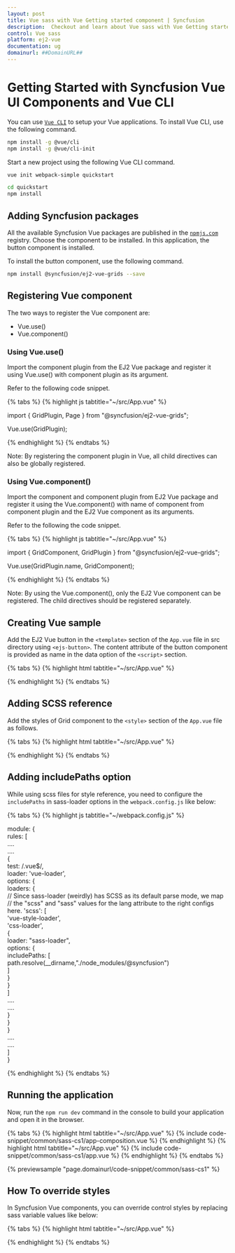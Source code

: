 ```yaml
---
layout: post
title: Vue sass with Vue Getting started component | Syncfusion
description:  Checkout and learn about Vue sass with Vue Getting started component of Syncfusion Essential JS 2 and more details.
control: Vue sass 
platform: ej2-vue
documentation: ug
domainurl: ##DomainURL##
---
```


# Getting Started with Syncfusion Vue UI Components and Vue CLI

You can use [`Vue CLI`](https://github.com/vuejs/vue-cli) to setup your Vue applications.
To install Vue CLI, use the following command.

```bash
npm install -g @vue/cli
npm install -g @vue/cli-init
```

Start a new project using the following Vue CLI command.

```bash
vue init webpack-simple quickstart

cd quickstart
npm install

```

## Adding Syncfusion packages

All the available Syncfusion Vue packages are published in the [`npmjs.com`](https://www.npmjs.com/~syncfusionorg) registry.
Choose the component to be installed. In this application, the button component is installed.

To install the button component, use the following command.

```bash
npm install @syncfusion/ej2-vue-grids --save
```

## Registering Vue component

The two ways to register the Vue component are:
* Vue.use()
* Vue.component()

### Using Vue.use()

Import the component plugin from the EJ2 Vue package and register it using Vue.use() with component plugin as its argument.

Refer to the following code snippet.

{% tabs %}
{% highlight js tabtitle="~/src/App.vue" %}

import { GridPlugin, Page } from "@syncfusion/ej2-vue-grids";

Vue.use(GridPlugin);

{% endhighlight %}
{% endtabs %}

Note: By registering the component plugin in Vue, all child directives can also be globally registered.

### Using Vue.component()

Import the component and component plugin from EJ2 Vue package and register it using the Vue.component() with name of component from component plugin and the EJ2 Vue component as its arguments.

Refer to the following the code snippet.

{% tabs %}
{% highlight js tabtitle="~/src/App.vue" %}

import { GridComponent, GridPlugin } from "@syncfusion/ej2-vue-grids";

Vue.use(GridPlugin.name, GridComponent);

{% endhighlight %}
{% endtabs %}

Note: By using the Vue.component(), only the EJ2 Vue component can be registered. The child directives should be registered separately.

## Creating Vue sample

Add the EJ2 Vue button in the `<template>` section of the `App.vue` file in src directory using `<ejs-button>`. The content attribute of the button component is provided as name in the data option of the `<script>` section.

{% tabs %}
{% highlight html tabtitle="~/src/App.vue" %}

<template>
  <div id="app">
    <ejs-grid :dataSource="data" :allowPaging="true" :pageSettings="pageSettings">
      <e-columns>
        <e-column field="OrderID" headerText="Order ID" textAlign="Right" width="90"></e-column>
        <e-column field="CustomerID" headerText="Customer ID" width="120"></e-column>
        <e-column field="Freight" headerText="Freight" textAlign="Right" format="C2" width="90"></e-column>
      </e-columns>
    </ejs-grid>
  </div>
</template>
<script>
import Vue from "vue";
import { GridPlugin, Page, GridComponent } from "@syncfusion/ej2-vue-grids";
Vue.use(GridPlugin);

export default {
  data() {
    return {
      data: [
        { OrderID: 10248, CustomerID: "VINET", Freight: 32.38 },
        { OrderID: 10249, CustomerID: "TOMSP", Freight: 11.61 },
        { OrderID: 10250, CustomerID: "HANAR", Freight: 65.83 },
        { OrderID: 10251, CustomerID: "VICTE", Freight: 41.34 },
        { OrderID: 10252, CustomerID: "SUPRD", Freight: 51.3 },
        { OrderID: 10253, CustomerID: "HANAR", Freight: 58.17 },
        { OrderID: 10254, CustomerID: "CHOPS", Freight: 22.98 }
      ],
      pageSettings: { pageSize: 5 }
    };
  },
  provide: {
    grid: [Page]
  }
};
</script>

{% endhighlight %}
{% endtabs %}

## Adding SCSS reference

Add the styles of Grid component to the `<style>` section of the `App.vue` file as follows.

{% tabs %}
{% highlight html tabtitle="~/src/App.vue" %}

<style lang="scss">
// syncfusion styles
@import "../node_modules/@syncfusion/ej2-base/styles/material.scss";
@import "../node_modules/@syncfusion/ej2-vue-grids/styles/material.scss";
</style>

{% endhighlight %}
{% endtabs %}

## Adding includePaths option

While using scss files for style reference, you need to configure the `includePaths` in sass-loader options in the `webpack.config.js` like below:

{% tabs %}
{% highlight js tabtitle="~/webpack.config.js" %}

module: {  
        rules: [  
            ....  
            ....  
            {  
                test: /\.vue$/,  
                loader: 'vue-loader',  
                options: {  
                    loaders: {  
                        // Since sass-loader (weirdly) has SCSS as its default parse mode, we map  
                        // the "scss" and "sass" values for the lang attribute to the right configs here.
                        'scss': [  
                            'vue-style-loader',  
                            'css-loader',  
                            {  
                                loader: "sass-loader",  
                                options: {  
                                    includePaths: [  
                                        path.resolve(__dirname,"./node_modules/@syncfusion")  
                                    ]  
                                }  
                            }  
                        ]  
                        ....  
                        ....  
                    }  
                }  
            }  
            ....  
            ....  
        ]  
}  

{% endhighlight %}
{% endtabs %}

## Running the application

Now, run the `npm run dev` command in the console to build your application and open it in the browser.

{% tabs %}
{% highlight html tabtitle="~/src/App.vue" %}
{% include code-snippet/common/sass-cs1/app-composition.vue %}
{% endhighlight %}
{% highlight html tabtitle="~/src/App.vue" %}
{% include code-snippet/common/sass-cs1/app.vue %}
{% endhighlight %}
{% endtabs %}
        
{% previewsample "page.domainurl/code-snippet/common/sass-cs1" %}

## How To override styles

In Syncfusion Vue components, you can override control styles by replacing sass variable values like below:

{% tabs %}
{% highlight html tabtitle="~/src/App.vue" %}

<style lang="scss">

// SASS Variable override
$accent: black;
$primary: blue;

// syncfusion styles
@import "../node_modules/@syncfusion/ej2-base/styles/material.scss";
@import "../node_modules/@syncfusion/ej2-vue-grids/styles/material.scss";

</style>

{% endhighlight %}
{% endtabs %}